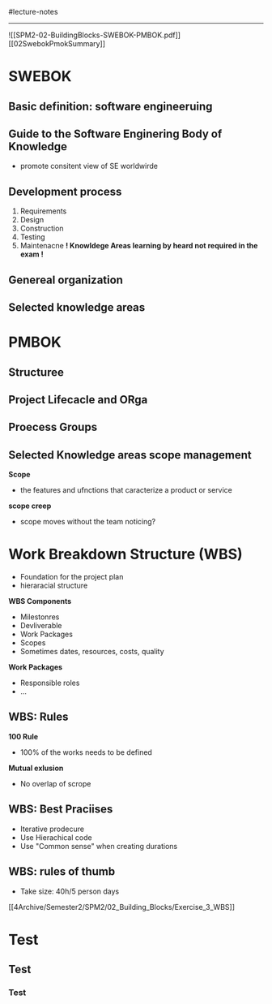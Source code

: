 #lecture-notes 

---

![[SPM2-02-BuildingBlocks-SWEBOK-PMBOK.pdf]]
[[02SwebokPmokSummary]]
# SWEBOK
## Basic definition: software engineeruing

## Guide to the Software Enginering Body of Knowledge
- promote consitent view of SE worldwirde
## Development process
1. Requirements 
2. Design 
3. Construction
4. Testing
5. Maintenacne
**! Knowldege Areas learning by heard not required in the exam !**

## Genereal organization
## Selected knowledge areas
# PMBOK
## Structuree
## Project Lifecacle and ORga
## Proecess Groups 
## Selected Knowledge areas scope management
**Scope**
- the features and ufnctions that caracterize a product or service

**scope creep**
- scope moves without the team noticing? 
# Work Breakdown Structure (WBS)
- Foundation for the project plan
- hieraracial structure

**WBS Components**
- Milestonres 
- Devliverable 
- Work Packages 
- Scopes
- Sometimes dates, resources, costs, quality

**Work Packages**
- Responsible roles
- ...

## WBS: Rules
**100 Rule**
- 100% of the works needs to be defined

**Mutual exlusion**
- No overlap of scrope

## WBS: Best Praciises
- Iterative prodecure
- Use Hierachical code
- Use "Common sense" when creating durations

## WBS: rules of thumb
- Take size: 40h/5 person days

[[4Archive/Semester2/SPM2/02_Building_Blocks/Exercise_3_WBS]]






# Test
## Test
### Test










